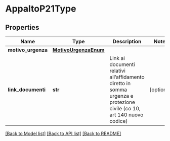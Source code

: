 # AppaltoP21Type

## Properties
Name | Type | Description | Notes
------------ | ------------- | ------------- | -------------
**motivo_urgenza** | [**MotivoUrgenzaEnum**](MotivoUrgenzaEnum.md) |  | 
**link_documenti** | **str** | Link ai documenti relativi all’affidamento diretto in somma urgenza e protezione civile (co 10, art 140 nuovo codice) | [optional] 

[[Back to Model list]](../README.md#documentation-for-models) [[Back to API list]](../README.md#documentation-for-api-endpoints) [[Back to README]](../README.md)

